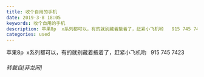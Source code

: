 ```yaml
---
title: 收个自用的手机
date: 2019-3-8 18:05
keywords: 收个自用的手机
description: 苹果8p  x系列都可以，有的就别藏着掖着了，赶紧小飞机哟   915 745 7423
categories: used
---
```

<td class="t_f" id="postmessage_3183550">

苹果8p  x系列都可以，有的就别藏着掖着了，赶紧小飞机哟   915 745 7423</td>
###### 转载自[菲龙网]
